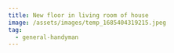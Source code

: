 ```yaml
---
title: New floor in living room of house
image: /assets/images/temp_1685404319215.jpeg
tag:
  - general-handyman
---
```

